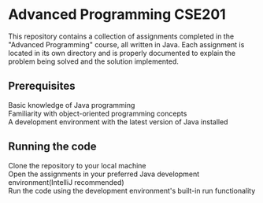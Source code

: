 # Advanced Programming CSE201
This repository contains a collection of assignments completed in the "Advanced Programming" course, all written in Java. Each assignment is located in its own directory and is properly documented to explain the problem being solved and the solution implemented.
## Prerequisites
Basic knowledge of Java programming<br>
Familiarity with object-oriented programming concepts<br>
A development environment with the latest version of Java installed
## Running the code
Clone the repository to your local machine<br>
Open the assignments in your preferred Java development environment(IntelliJ recommended)<br>
Run the code using the development environment's built-in run functionality

